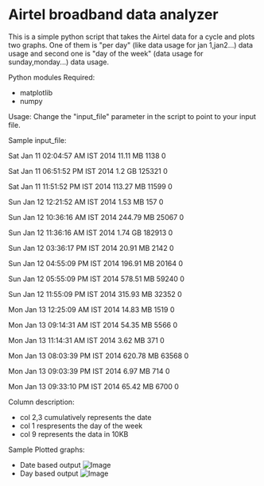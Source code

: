 Airtel broadband data analyzer
=========================

This is a simple python script that takes the Airtel data for a cycle and plots two graphs. One of them is "per day" (like data usage for jan 1,jan2...) data usage and second one is "day of the week" (data usage for sunday,monday...) data usage.

Python modules Required:
- matplotlib
- numpy

Usage:
Change the "input_file" parameter in the script to point to your input file.

Sample input_file:

Sat Jan 11 02:04:57 AM IST 2014 11.11 MB    1138    0

Sat Jan 11 06:51:52 PM IST 2014 1.2 GB      125321  0

Sat Jan 11 11:51:52 PM IST 2014 113.27 MB   11599   0

Sun Jan 12 12:21:52 AM IST 2014 1.53 MB     157     0

Sun Jan 12 10:36:16 AM IST 2014 244.79 MB   25067   0

Sun Jan 12 11:36:16 AM IST 2014 1.74 GB     182913  0

Sun Jan 12 03:36:17 PM IST 2014 20.91 MB    2142    0

Sun Jan 12 04:55:09 PM IST 2014 196.91 MB   20164   0

Sun Jan 12 05:55:09 PM IST 2014 578.51 MB   59240   0

Sun Jan 12 11:55:09 PM IST 2014 315.93 MB   32352   0

Mon Jan 13 12:25:09 AM IST 2014 14.83 MB    1519    0

Mon Jan 13 09:14:31 AM IST 2014 54.35 MB    5566    0

Mon Jan 13 11:14:31 AM IST 2014 3.62 MB     371     0

Mon Jan 13 08:03:39 PM IST 2014 620.78 MB   63568   0

Mon Jan 13 09:03:39 PM IST 2014 6.97 MB     714     0

Mon Jan 13 09:33:10 PM IST 2014 65.42 MB    6700    0


Column description:
  - col 2,3 cumulatively represents the date
  - col 1 respresents the day of the week
  - col 9 represents the data in 10KB

Sample Plotted graphs:
  - Date based output
![Image](https://raw.github.com/shadowfax92/Airtel_broadband_analyzer/master/date_based_output.png)
  - Day based output
![Image](https://raw.github.com/shadowfax92/Airtel_broadband_analyzer/master/day_based_output.png)




